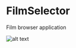 # FilmSelector
Film browser application

![alt text](http://tomandrieu.com/assets/img/projects/filmSelector/accueil.png)

